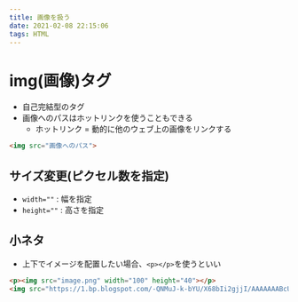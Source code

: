 ```yaml
---
title: 画像を扱う
date: 2021-02-08 22:15:06
tags: HTML
---
```

# img(画像)タグ
- 自己完結型のタグ
- 画像へのパスはホットリンクを使うこともできる
	- ホットリンク = 動的に他のウェブ上の画像をリンクする

```html
<img src="画像へのパス">
```

## サイズ変更(ピクセル数を指定)
- `width=""`   : 幅を指定
- `height=""`  : 高さを指定

## 小ネタ
- 上下でイメージを配置したい場合、`<p></p>`を使うといい		

```html
<p><img src="image.png" width="100" height="40"></p>
<img src="https://1.bp.blogspot.com/-QNMuJ-k-bYU/X68bIi2gjjI/AAAAAAABcUs/39kmQwXcZPM3w4s8O1vrcIswGqd2r6EWgCNcBGAsYHQ/s400/fantasy_unicorn_rainbow.png">
```
